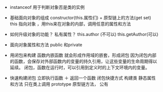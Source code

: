 - instanceof 用于判断对象否是类的实例
- 基础面向对象的组成
constructor(this.属性们) + 原型链上的方法(get set)
this 指向对象 ，用this来在对象的内部，调用任意的属性和方法

- 如何升级对象的功能？ 私有属性？
this.author (不可以) this.getAuthor(可以)

- 面向对象属性和方法 public 和private
- 用闭包来构建
  函数内嵌函数 就会形成作用域的嵌套，形成闭包
  因为闭包内部的函数，会保存对外部函数内的变量的持久引用，让这些变量的生命周期得以延续。
  闭包，函数在运行时，可以引用到定义时的上下文环境内的变量。

- 快速构建闭包
立即执行函数 ＋ 返回一个函数 闭包快捷方式
构建类
静态属性和方法 只在类上调用
prototype 原型链方法， 公有